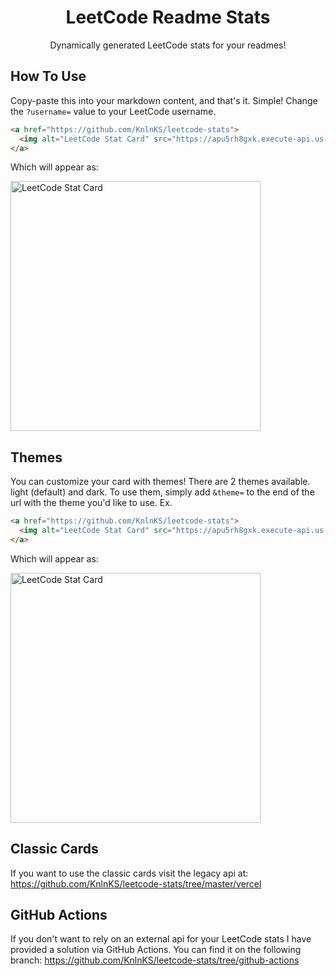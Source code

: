 <p align="center">
 <h1 align="center">LeetCode Readme Stats</h1>
 <p align="center">Dynamically generated LeetCode stats for your readmes!</p>
</p>

## How To Use
Copy-paste this into your markdown content, and that's it. Simple!
Change the `?username=` value to your LeetCode username.

```md
<a href="https://github.com/KnlnKS/leetcode-stats">
  <img alt="LeetCode Stat Card" src="https://apu5rh8gxk.execute-api.us-east-1.amazonaws.com/default/leetcode-stats?username=KnlnKS" width="400"/>
</a>
```

Which will appear as:

<a href="https://github.com/KnlnKS/leetcode-stats">
  <img alt="LeetCode Stat Card" src="https://apu5rh8gxk.execute-api.us-east-1.amazonaws.com/default/leetcode-stats?username=KnlnKS" width="400"/>
</a>

## Themes
You can customize your card with themes! There are 2 themes available.
light (default) and dark. To use them, simply add `&theme=` to the
end of the url with the theme you'd like to use.
Ex.

```md
<a href="https://github.com/KnlnKS/leetcode-stats">
  <img alt="LeetCode Stat Card" src="https://apu5rh8gxk.execute-api.us-east-1.amazonaws.com/default/leetcode-stats?username=KnlnKS" width="400"/>
</a>
```

Which will appear as:

<a href="https://github.com/KnlnKS/leetcode-stats">
  <img alt="LeetCode Stat Card" src="https://apu5rh8gxk.execute-api.us-east-1.amazonaws.com/default/leetcode-stats?username=KnlnKS&theme=dark" width="400"/>
</a>

## Classic Cards
If you want to use the classic cards visit the legacy api at:  
https://github.com/KnlnKS/leetcode-stats/tree/master/vercel

## GitHub Actions
If you don't want to rely on an external api for your LeetCode stats I have provided a solution via GitHub Actions.
You can find it on the following branch: https://github.com/KnlnKS/leetcode-stats/tree/github-actions
